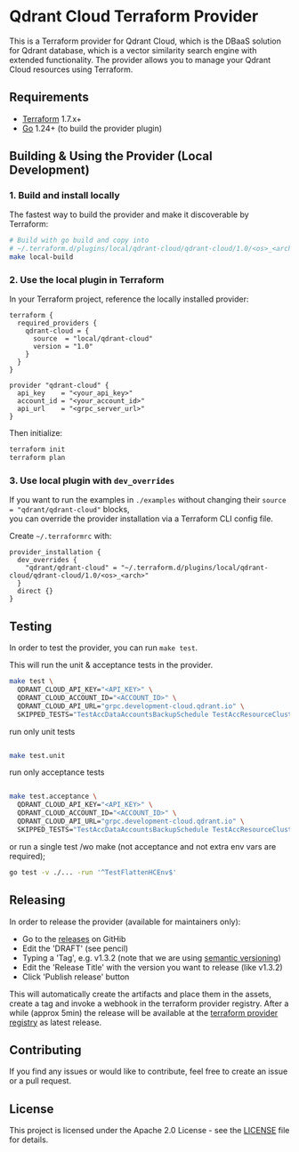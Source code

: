 # Qdrant Cloud Terraform Provider

This is a Terraform provider for Qdrant Cloud, which is the DBaaS solution for Qdrant database, which is a vector similarity search engine with extended functionality. The provider allows you to manage your Qdrant Cloud resources using Terraform.

## Requirements

- [Terraform](https://www.terraform.io/downloads.html) 1.7.x+
- [Go](https://golang.org/doc/install) 1.24+ (to build the provider plugin)

## Building & Using the Provider (Local Development)

### 1. Build and install locally

The fastest way to build the provider and make it discoverable by Terraform:

```bash
# Build with go build and copy into
# ~/.terraform.d/plugins/local/qdrant-cloud/qdrant-cloud/1.0/<os>_<arch>/terraform-provider-qdrant-cloud
make local-build
```

### 2. Use the local plugin in Terraform

In your Terraform project, reference the locally installed provider:

```hcl
terraform {
  required_providers {
    qdrant-cloud = {
      source  = "local/qdrant-cloud"
      version = "1.0"
    }
  }
}

provider "qdrant-cloud" {
  api_key    = "<your_api_key>"
  account_id = "<your_account_id>"
  api_url    = "<grpc_server_url>"
}

```

Then initialize:

```bash
terraform init
terraform plan
```

### 3. Use local plugin with `dev_overrides`

If you want to run the examples in `./examples` without changing their `source = "qdrant/qdrant-cloud"` blocks,  
you can override the provider installation via a Terraform CLI config file.

Create `~/.terraformrc` with:

```hcl
provider_installation {
  dev_overrides {
    "qdrant/qdrant-cloud" = "~/.terraform.d/plugins/local/qdrant-cloud/qdrant-cloud/1.0/<os>_<arch>"
  }
  direct {}
}
```

## Testing

In order to test the provider, you can run `make test`.

This will run the unit & acceptance tests in the provider.

```bash
make test \
  QDRANT_CLOUD_API_KEY="<API_KEY>" \
  QDRANT_CLOUD_ACCOUNT_ID="<ACCOUNT_ID>" \
  QDRANT_CLOUD_API_URL="grpc.development-cloud.qdrant.io" \
  SKIPPED_TESTS="TestAccDataAccountsBackupSchedule TestAccResourceClusterCreate"
```

run only unit tests

```bash

make test.unit
```

run only acceptance tests

```bash

make test.acceptance \
  QDRANT_CLOUD_API_KEY="<API_KEY>" \
  QDRANT_CLOUD_ACCOUNT_ID="<ACCOUNT_ID>" \
  QDRANT_CLOUD_API_URL="grpc.development-cloud.qdrant.io" \
  SKIPPED_TESTS="TestAccDataAccountsBackupSchedule TestAccResourceClusterCreate"
```

or run a single test /wo make (not acceptance and not extra env vars are required);

```bash
go test -v ./... -run '^TestFlattenHCEnv$'
```

## Releasing

In order to release the provider (available for maintainers only):

- Go to the [releases](https://github.com/qdrant/terraform-provider-qdrant-cloud/releases) on GitHib
- Edit the 'DRAFT' (see pencil)
- Typing a 'Tag', e.g. v1.3.2 (note that we are using [semantic versioning](https://semver.org/))
- Edit the 'Release Title' with the version you want to release (like v1.3.2)
- Click 'Publish release' button

This will automatically create the artifacts and place them in the assets, create a tag and invoke a webhook in the terraform provider registry.
After a while (approx 5min) the release will be available at the [terraform provider registry](https://registry.terraform.io/providers/qdrant/qdrant-cloud/latest) as latest release.

## Contributing

If you find any issues or would like to contribute, feel free to create an issue or a pull request.

## License

This project is licensed under the Apache 2.0 License - see the [LICENSE](LICENSE) file for details.
